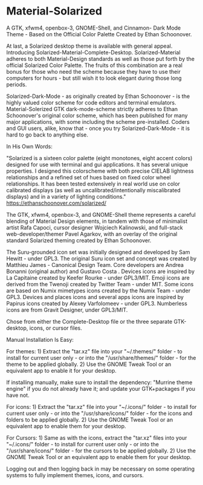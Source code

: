 # Material-Solarized
A GTK, xfwm4, openbox-3, GNOME-Shell, and Cinnamon- Dark Mode Theme - Based on the Official Color Palette Created by Ethan Schoonover.

At last, a Solarized desktop theme is available with general appeal. Introducing Solarized-Material-Complete-Desktop. Solarized-Material adheres to both Material-Design standards as well as those put forth by the official Solarized Color Palette. The fruits of this combination are a real bonus for those who need the scheme because they have to use their computers for hours - but still wish it to look elegant during those long periods.

Solarized-Dark-Mode - as originally created by Ethan Schoonover - is the highly valued color scheme for code editors and terminal emulators. Material-Solerized GTK dark-mode-scheme strictly adheres to Ethan Schoonover's original color scheme, which has been published for many major applications, with some including the scheme pre-installed. Coders and GUI users, alike, know that - once you try Solarized-Dark-Mode - it is hard to go back to anything else.

In His Own Words:

"Solarized is a sixteen color palette (eight monotones, eight accent colors) designed for use with terminal and gui applications. It has several unique properties. I designed this colorscheme with both precise CIELAB lightness relationships and a refined set of hues based on fixed color wheel relationships. It has been tested extensively in real world use on color calibrated displays (as well as uncalibrated/intentionally miscalibrated displays) and in a variety of lighting conditions." https://ethanschoonover.com/solarized/

The GTK, xfwm4, openbox-3, and GNOME-Shell theme represents a careful blending of Material Design elements, in tandem with those of minimalist artist Rafa Capoci, cursor designer Wojciech Kalinowski, and full-stack web-developer/themer Pavel Agarkov, with an overlay of the original standard Solarized theming created by Ethan Schoonover.

The Suru-grounded icon set was initially designed and developed by Sam Hewitt - under GPL3. The original Suru icon set and concept was created by Matthieu James - Canonical Design Team. Core developers are Andrea Bonanni (original author) and Gustavo Costa . Devices icons are inspired by La Capitaine created by Keefer Rourke - under GPL3/MIT. Emoji icons are derived from the Twenoji created by Twitter Team - under MIT. Some icons are based on Numix mimetypes icons created by the Numix Team - under GPL3. Devices and places icons and several apps icons are inspired by Papirus icons created by Alexey Varfolomeev - under GPL3. Numberless icons are from Gravit Designer, under GPL3/MIT.


Chose from either the Complete-Desktop file or the three separate GTK-desktop, icons, or cursor files.

Manual Installation Is Easy:

For themes: 1) Extract the "tar.xz" file into your "~/.themes/" folder - to install for current user only - or into the "/usr/share/themes/" folder - for the theme to be applied globally. 2) Use the GNOME Tweak Tool or an equivalent app to enable it for your desktop.

If installing manually, make sure to install the dependency: "Murrine theme engine" if you do not already have it; and update your GTK+packages if you have not.

For icons: 1) Extract the "tar.xz" file into your "~/.icons/" folder - to install for current user only - or into the "/usr/share/icons/" folder - for the icons and folders to be applied globally. 2) Use the GNOME Tweak Tool or an equivalent app to enable them for your desktop.

For Cursors: 1) Same as with the icons, extract the "tar.xz" files into your "~/.icons/" folder - to install for current user only - or into the "/usr/share/icons/" folder - for the cursors to be applied globally. 2) Use the GNOME Tweak Tool or an equivalent app to enable them for your desktop.

Logging out and then logging back in may be necessary on some operating systems to fully implement themes, icons, and cursors. 

